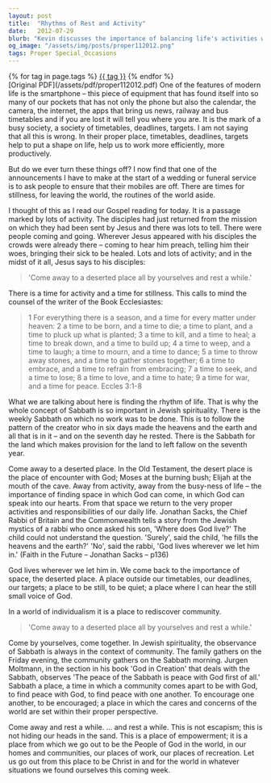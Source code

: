 ```yaml
---
layout: post
title:  "Rhythms of Rest and Activity"
date:   2012-07-29
blurb: "Kevin discusses the importance of balancing life's activities with moments of stillness, drawing on the Gospel reading and the wisdom of Ecclesiastes. He emphasizes the significance of the Sabbath in Jewish spirituality as a time for rest, community, and divine encounter. The sermon encourages finding space for God in our busy lives and the empowerment that comes from resting in His presence."
og_image: "/assets/img/posts/proper112012.png"
tags: Proper Special_Occasions
---    
```

<div class="tag-pills">
    {% for tag in page.tags %}
    <a href="{{ site.baseurl }}/tag/{{ tag | slugify }}" class="tag-pill">{{ tag }}</a>
    {% endfor %}
</div>
[Original PDF](/assets/pdf/proper112012.pdf)
One of the features of modern life is the smartphone – this piece of equipment that has found itself into so many of our pockets that has not only the phone but also the calendar, the camera, the internet, the apps that bring us news, railway and bus timetables and if you are lost it will tell you where you are. It is the mark of a busy society, a society of timetables, deadlines, targets. I am not saying that all this is wrong. In their proper place, timetables, deadlines, targets help to put a shape on life, help us to work more efficiently, more productively.

But do we ever turn these things off? I now find that one of the announcements I have to make at the start of a wedding or funeral service is to ask people to ensure that their mobiles are off. There are times for stillness, for leaving the world, the routines of the world aside.

I thought of this as I read our Gospel reading for today. It is a passage marked by lots of activity. The disciples had just returned from the mission on which they had been sent by Jesus and there was lots to tell. There were people coming and going. Wherever Jesus appeared with his disciples the crowds were already there – coming to hear him preach, telling him their woes, bringing their sick to be healed. Lots and lots of activity; and in the midst of it all, Jesus says to his disciples:

> 'Come away to a deserted place all by yourselves and rest a while.'

There is a time for activity and a time for stillness. This calls to mind the counsel of the writer of the Book Ecclesiastes:

> 1 For everything there is a season, and a time for every matter under heaven:
> 2 a time to be born, and a time to die;
> a time to plant, and a time to pluck up what is planted;
> 3 a time to kill, and a time to heal;
> a time to break down, and a time to build up;
> 4 a time to weep, and a time to laugh;
> a time to mourn, and a time to dance;
> 5 a time to throw away stones, and a time to gather stones together;
> 6 a time to embrace, and a time to refrain from embracing;
> 7 a time to seek, and a time to lose;
> 8 a time to love, and a time to hate;
> 9 a time for war, and a time for peace. Eccles 3:1-8

What we are talking about here is finding the rhythm of life. That is why the whole concept of Sabbath is so important in Jewish spirituality. There is the weekly Sabbath on which no work was to be done. This is to follow the pattern of the creator who in six days made the heavens and the earth and all that is in it – and on the seventh day he rested. There is the Sabbath for the land which makes provision for the land to left fallow on the seventh year.

Come away to a deserted place. In the Old Testament, the desert place is the place of encounter with God; Moses at the burning bush; Elijah at the mouth of the cave. Away from activity, away from the busy-ness of life – the importance of finding space in which God can come, in which God can speak into our hearts. From that space we return to the very proper activities and responsibilities of our daily life. Jonathan Sacks, the Chief Rabbi of Britain and the Commonwealth tells a story from the Jewish mystics of a rabbi who once asked his son, 'Where does God live?' The child could not understand the question. 'Surely', said the child, 'he fills the heavens and the earth?' 'No', said the rabbi, 'God lives wherever we let him in.' (Faith in the Future – Jonathan Sacks – p136)

God lives wherever we let him in. We come back to the importance of space, the deserted place. A place outside our timetables, our deadlines, our targets; a place to be still, to be quiet; a place where I can hear the still small voice of God.

In a world of individualism it is a place to rediscover community.

> 'Come away to a deserted place all by yourselves and rest a while.'

Come by yourselves, come together. In Jewish spirituality, the observance of Sabbath is always in the context of community. The family gathers on the Friday evening, the community gathers on the Sabbath morning. Jurgen Moltmann, in the section in his book 'God in Creation' that deals with the Sabbath, observes 'The peace of the Sabbath is peace with God first of all.' Sabbath a place, a time in which a community comes apart to be with God, to find peace with God, to find peace with one another. To encourage one another, to be encouraged; a place in which the cares and concerns of the world are set within their proper perspective.

Come away and rest a while. ... and rest a while. This is not escapism; this is not hiding our heads in the sand. This is a place of empowerment; it is a place from which we go out to be the People of God in the world, in our homes and communities, our places of work, our places of recreation. Let us go out from this place to be Christ in and for the world in whatever situations we found ourselves this coming week.
